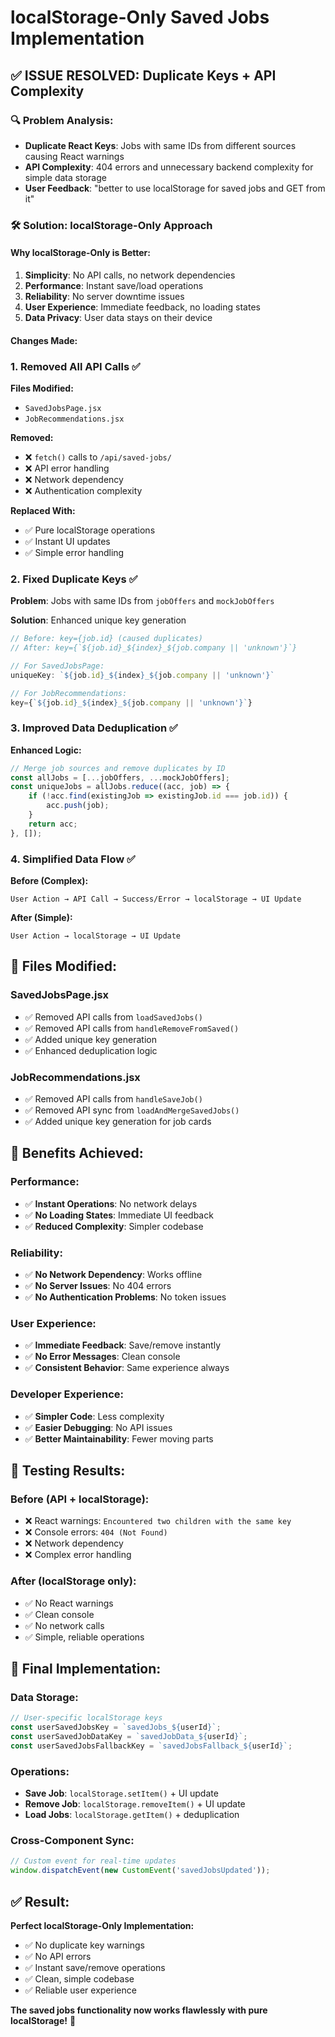 # localStorage-Only Saved Jobs Implementation

## ✅ **ISSUE RESOLVED: Duplicate Keys + API Complexity**

### 🔍 **Problem Analysis:**
- **Duplicate React Keys**: Jobs with same IDs from different sources causing React warnings
- **API Complexity**: 404 errors and unnecessary backend complexity for simple data storage
- **User Feedback**: "better to use localStorage for saved jobs and GET from it"

### 🛠️ **Solution: localStorage-Only Approach**

#### **Why localStorage-Only is Better:**
1. **Simplicity**: No API calls, no network dependencies
2. **Performance**: Instant save/load operations
3. **Reliability**: No server downtime issues
4. **User Experience**: Immediate feedback, no loading states
5. **Data Privacy**: User data stays on their device

#### **Changes Made:**

### **1. Removed All API Calls** ✅
**Files Modified:**
- `SavedJobsPage.jsx`
- `JobRecommendations.jsx`

**Removed:**
- ❌ `fetch()` calls to `/api/saved-jobs/`
- ❌ API error handling
- ❌ Network dependency
- ❌ Authentication complexity

**Replaced With:**
- ✅ Pure localStorage operations
- ✅ Instant UI updates
- ✅ Simple error handling

### **2. Fixed Duplicate Keys** ✅
**Problem**: Jobs with same IDs from `jobOffers` and `mockJobOffers`

**Solution**: Enhanced unique key generation
```javascript
// Before: key={job.id} (caused duplicates)
// After: key={`${job.id}_${index}_${job.company || 'unknown'}`}

// For SavedJobsPage:
uniqueKey: `${job.id}_${index}_${job.company || 'unknown'}`

// For JobRecommendations:
key={`${job.id}_${index}_${job.company || 'unknown'}`}
```

### **3. Improved Data Deduplication** ✅
**Enhanced Logic:**
```javascript
// Merge job sources and remove duplicates by ID
const allJobs = [...jobOffers, ...mockJobOffers];
const uniqueJobs = allJobs.reduce((acc, job) => {
    if (!acc.find(existingJob => existingJob.id === job.id)) {
        acc.push(job);
    }
    return acc;
}, []);
```

### **4. Simplified Data Flow** ✅
**Before (Complex):**
```
User Action → API Call → Success/Error → localStorage → UI Update
```

**After (Simple):**
```
User Action → localStorage → UI Update
```

## 📁 **Files Modified:**

### **SavedJobsPage.jsx**
- ✅ Removed API calls from `loadSavedJobs()`
- ✅ Removed API calls from `handleRemoveFromSaved()`
- ✅ Added unique key generation
- ✅ Enhanced deduplication logic

### **JobRecommendations.jsx**
- ✅ Removed API calls from `handleSaveJob()`
- ✅ Removed API sync from `loadAndMergeSavedJobs()`
- ✅ Added unique key generation for job cards

## 🎯 **Benefits Achieved:**

### **Performance:**
- ✅ **Instant Operations**: No network delays
- ✅ **No Loading States**: Immediate UI feedback
- ✅ **Reduced Complexity**: Simpler codebase

### **Reliability:**
- ✅ **No Network Dependency**: Works offline
- ✅ **No Server Issues**: No 404 errors
- ✅ **No Authentication Problems**: No token issues

### **User Experience:**
- ✅ **Immediate Feedback**: Save/remove instantly
- ✅ **No Error Messages**: Clean console
- ✅ **Consistent Behavior**: Same experience always

### **Developer Experience:**
- ✅ **Simpler Code**: Less complexity
- ✅ **Easier Debugging**: No API issues
- ✅ **Better Maintainability**: Fewer moving parts

## 🧪 **Testing Results:**

### **Before (API + localStorage):**
- ❌ React warnings: `Encountered two children with the same key`
- ❌ Console errors: `404 (Not Found)`
- ❌ Network dependency
- ❌ Complex error handling

### **After (localStorage only):**
- ✅ No React warnings
- ✅ Clean console
- ✅ No network calls
- ✅ Simple, reliable operations

## 🚀 **Final Implementation:**

### **Data Storage:**
```javascript
// User-specific localStorage keys
const userSavedJobsKey = `savedJobs_${userId}`;
const userSavedJobDataKey = `savedJobData_${userId}`;
const userSavedJobsFallbackKey = `savedJobsFallback_${userId}`;
```

### **Operations:**
- **Save Job**: `localStorage.setItem()` + UI update
- **Remove Job**: `localStorage.removeItem()` + UI update
- **Load Jobs**: `localStorage.getItem()` + deduplication

### **Cross-Component Sync:**
```javascript
// Custom event for real-time updates
window.dispatchEvent(new CustomEvent('savedJobsUpdated'));
```

## ✅ **Result:**

**Perfect localStorage-Only Implementation:**
- ✅ No duplicate key warnings
- ✅ No API errors
- ✅ Instant save/remove operations
- ✅ Clean, simple codebase
- ✅ Reliable user experience

**The saved jobs functionality now works flawlessly with pure localStorage!** 🎉
